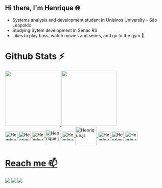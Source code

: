 ## Hi there, I'm Henrique 🌐


<ul>
  <li>Systems analysis and development student in Unisinos University - São Leopoldo</li>
  <li>Studying Sytem development in Senac RS</li> 
  <li>Likes to play bass, watch movies and series, and go to the gym  🎸</li>
</ul>

<h1>Github Stats ⚡</h1>
<div>
<a href="https://github.com/VargaHenrique">
<img loading="lazy" height="180em" src="https://github-readme-stats.vercel.app/api?username=VargaHenrique&show_icons=true&theme=bear&include_all_commits=true&count_private=true"/>
<img loading="lazy" height="180em" src="https://github-readme-stats.vercel.app/api/top-langs?username=VargaHenrique&layout=compact&langs_count=7&theme=bear"/>
</div>
<div style="display: inline_block">
<img align="center" alt="Henrique.js" height="30" width="40" src="https://cdn.jsdelivr.net/gh/devicons/devicon@latest/icons/javascript/javascript-original.svg"/>
<img align="center" alt="Henrique.js" height="30" width="40" src="https://cdn.jsdelivr.net/gh/devicons/devicon@latest/icons/html5/html5-original.svg"/>          
<img align="center" alt="Henrique.js" height="30" width="40" src="https://cdn.jsdelivr.net/gh/devicons/devicon@latest/icons/css3/css3-original.svg"/>   
<img align="center" alt="Henrique.js" height="40" width="50" src="https://cdn.jsdelivr.net/gh/devicons/devicon@latest/icons/java/java-original.svg"/> 
<img align="center" alt="Henrique.js" height="30" width="40" src="https://cdn.jsdelivr.net/gh/devicons/devicon@latest/icons/python/python-original.svg" />
<img align="center" alt="Henrique.js" height="60" width="70" src="https://cdn.jsdelivr.net/gh/devicons/devicon@latest/icons/mysql/mysql-original-wordmark.svg"/> 
<img align="center" alt="Henrique.js" height="30" width="40" src="https://cdn.jsdelivr.net/gh/devicons/devicon@latest/icons/git/git-original.svg"/> 
<img align="center" alt="Henrique.js" height="30" width="40" src="https://cdn.jsdelivr.net/gh/devicons/devicon@latest/icons/canva/canva-original.svg"/> 
<img align="center" alt="Henrique.js" height="30" width="40" src="https://cdn.jsdelivr.net/gh/devicons/devicon@latest/icons/github/github-original.svg"/> 
</div>

  <h1>Reach me 📫</h1>

<div>
</a>
<a href="https://www.instagram.com/henrique_varga/" target="_blank"><img loading="lazy" src="https://img.shields.io/badge/-Instagram-%23E4405F?style=for-the-badge&logo=instagram&logoColor=white" target="_blank"></a>
<a href = "mailto: riquehgv18@gmail.com"><img loading="lazy" src="https://img.shields.io/badge/Gmail-D14836?style=for-the-badge&logo=gmail&logoColor=white" target="_blank"></a>
<a href="https://www.linkedin.com/in/henrique-gomes-de-varga-38969124a/" target="_blank"><img loading="lazy" src="https://img.shields.io/badge/-LinkedIn-%230077B5?style=for-the-badge&logo=linkedin&logoColor=white" target="_blank"></a>   
</div>
</br>
